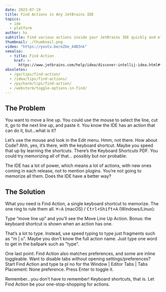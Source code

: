 ```yaml
---
date: 2023-07-19
title: Find Actions in Any JetBrains IDE
topics:
  - ide
  - platform
author: hs
subtitle: Find various actions inside your JetBrains IDE quickly and efficiently.
thumbnail: ./thumbnail.png
video: "https://youtu.be/eZUe_44B3nk"
seealso:
  - title: Find Action
    href: >-
      https://www.jetbrains.com/help/idea/discover-intellij-idea.html#find-action
obsoletes:
  - /go/tips/find-action/
  - /idea/tips/find-actions/
  - /pycharm/tips/find-action/
  - /webstorm/toggle-options-in-find/
---
```


## The Problem

You want to move a line up. You could use the mouse to select the line, cut it, go to the next line up, and paste it. You know the IDE has an action that can do it, but…what is it?

Let’s use the mouse and look in the Edit menu. Hmm, not there. How about Code? Ahh, yes, it’s there, with the keyboard shortcut. Maybe you speed that up by learning the shortcuts. There’s the Keyboard Shortcuts PDF. You could try memorizing all of that... possibly but nor probable.

The IDE has a lot of power, which means a lot of actions, with new ones coming in each release, not to mention plugins. You’re not going to memorize all them. Does the IDE have a better way?

## The Solution

What you need is Find Action, a single keyboard shortcut to memorize. The one ring to rule them all. <kbd>⌘⇧A</kbd> (macOS) / <kbd>Ctrl+Shift+A</kbd> (Windows/Linux):

Type “move line up” and you’ll see the Move Line Up Action. Bonus: the keyboard shortcut is shown when an action has one.

That’s a lot to type. Instead, use speed typing to type just fragments such as "m | u". Maybe you don’t know the full action name. Just type one word to get in the ballpark such as "type".

One last point: Find Action also matches preferences, and some are inline toggleable. Want to disable tabs without opening settings/preferences? Start Find Action and type ta pl no for the Window | Editor Tabs | Tabs Placement: None preference. Press Enter to toggle it.

Remember…you don’t have to remember! Keyboard shortcuts, that is. Let Find Action be your one-stop-shopping for actions.
